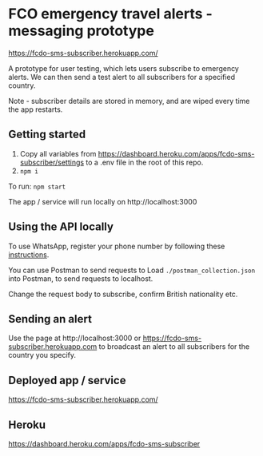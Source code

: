 # FCO emergency travel alerts - messaging prototype

https://fcdo-sms-subscriber.herokuapp.com/

A prototype for user testing, which lets users subscribe to emergency alerts. We can then send a test alert to all subscribers for a specified country.

Note - subscriber details are stored in memory, and are wiped every time the app restarts.

## Getting started

1. Copy all variables from https://dashboard.heroku.com/apps/fcdo-sms-subscriber/settings to a .env file in the root of this repo.
2. `npm i`

To run:
`npm start`

The app / service will run locally on http://localhost:3000

## Using the API locally

To use WhatsApp, register your phone number by following these [instructions](https://docs.google.com/document/d/1SakVPPP8Yt8fLPSPj4t6j5ucW6ENL6x0/edit#heading=h.du842k3jz8je).

You can use Postman to send requests to 
Load `./postman_collection.json` into Postman, to send requests to localhost.

Change the request body to subscribe, confirm British nationality etc.

## Sending an alert
Use the page at http://localhost:3000 or https://fcdo-sms-subscriber.herokuapp.com to broadcast an alert to all subscribers for the country you specify.

## Deployed app / service

https://fcdo-sms-subscriber.herokuapp.com/

## Heroku

https://dashboard.heroku.com/apps/fcdo-sms-subscriber
